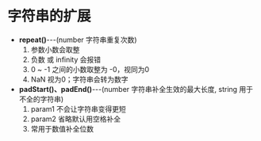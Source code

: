 # 字符串的扩展  
- **repeat()**---(number 字符串重复次数)    
  1. 参数小数会取整
  2. 负数 或 infinity 会报错
  3. 0 ~ -1 之间的小数取整为 -0，视同为0
  4. NaN 视为0；字符串会转为数字
- **padStart()、padEnd()**---(number 字符串补全生效的最大长度, string 用于不全的字符串)  
  1. param1 不会让字符串变得更短
  2. param2 省略默认用空格补全
  3. 常用于数值补全位数